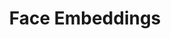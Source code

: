 ---
layout: page
title: Face Embeddings
description: This project contains my submission for the final project of Deep Learning for Computer Vision (EE488B_2024) at KAIST, Fall 2024. It contains the framework for training deep embeddings for face recognition.
img: assets/img/one-shot.png
redirect: https://github.com/adeerkhan/Face-Embedding
importance: 1
category: work
---